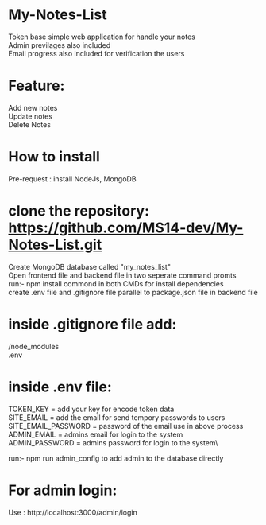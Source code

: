 # My-Notes-List

Token base simple web application for handle your notes\
Admin previlages also included\
Email progress also included for verification the users

# Feature:

Add new notes\
Update notes\
Delete Notes

# How to install

Pre-request : install NodeJs, MongoDB 

# clone the repository: https://github.com/MS14-dev/My-Notes-List.git
Create MongoDB database called "my_notes_list"\
Open frontend file and backend file in two seperate command promts\
run:- npm install commond in both CMDs for install dependencies\
create .env file and .gitignore file parallel to package.json file in backend file

# inside .gitignore file add:
/node_modules\
.env

# inside .env file:
TOKEN_KEY = add your key for encode token data\
SITE_EMAIL = add the email for send tempory passwords to users\
SITE_EMAIL_PASSWORD = password of the email use in above process\
ADMIN_EMAIL = admins email for login to the system\
ADMIN_PASSWORD = admins password for login to the system\

run:- npm run admin_config to add admin to the database directly

# For admin login:
Use : http://localhost:3000/admin/login